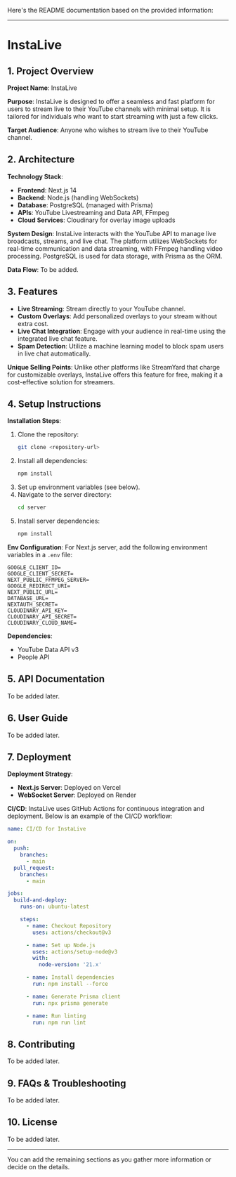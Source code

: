 Here's the README documentation based on the provided information:

---

# InstaLive

## 1. Project Overview

**Project Name**: InstaLive

**Purpose**: InstaLive is designed to offer a seamless and fast platform for users to stream live to their YouTube channels with minimal setup. It is tailored for individuals who want to start streaming with just a few clicks.

**Target Audience**: Anyone who wishes to stream live to their YouTube channel.

## 2. Architecture

**Technology Stack**:
- **Frontend**: Next.js 14
- **Backend**: Node.js (handling WebSockets)
- **Database**: PostgreSQL (managed with Prisma)
- **APIs**: YouTube Livestreaming and Data API, FFmpeg
- **Cloud Services**: Cloudinary for overlay image uploads

**System Design**: 
InstaLive interacts with the YouTube API to manage live broadcasts, streams, and live chat. The platform utilizes WebSockets for real-time communication and data streaming, with FFmpeg handling video processing. PostgreSQL is used for data storage, with Prisma as the ORM.

**Data Flow**:
To be added.

## 3. Features

- **Live Streaming**: Stream directly to your YouTube channel.
- **Custom Overlays**: Add personalized overlays to your stream without extra cost.
- **Live Chat Integration**: Engage with your audience in real-time using the integrated live chat feature.
- **Spam Detection**: Utilize a machine learning model to block spam users in live chat automatically.

**Unique Selling Points**:
Unlike other platforms like StreamYard that charge for customizable overlays, InstaLive offers this feature for free, making it a cost-effective solution for streamers.

## 4. Setup Instructions

**Installation Steps**:
1. Clone the repository:
   ```bash
   git clone <repository-url>
   ```
2. Install all dependencies:
   ```bash
   npm install
   ```
3. Set up environment variables (see below).
4. Navigate to the server directory:
   ```bash
   cd server
   ```
5. Install server dependencies:
   ```bash
   npm install
   ```

**Env Configuration**:
For Next.js server, add the following environment variables in a `.env` file:

```env
GOOGLE_CLIENT_ID=
GOOGLE_CLIENT_SECRET=
NEXT_PUBLIC_FFMPEG_SERVER=
GOOGLE_REDIRECT_URI=
NEXT_PUBLIC_URL=
DATABASE_URL=
NEXTAUTH_SECRET=
CLOUDINARY_API_KEY=
CLOUDINARY_API_SECRET=
CLOUDINARY_CLOUD_NAME=
```

**Dependencies**:
- YouTube Data API v3
- People API

## 5. API Documentation

To be added later.

## 6. User Guide

To be added later.

## 7. Deployment

**Deployment Strategy**:
- **Next.js Server**: Deployed on Vercel
- **WebSocket Server**: Deployed on Render

**CI/CD**:
InstaLive uses GitHub Actions for continuous integration and deployment. Below is an example of the CI/CD workflow:

```yaml
name: CI/CD for InstaLive

on:
  push:
    branches:
      - main
  pull_request:
    branches:
      - main

jobs:
  build-and-deploy:
    runs-on: ubuntu-latest

    steps:
      - name: Checkout Repository
        uses: actions/checkout@v3

      - name: Set up Node.js
        uses: actions/setup-node@v3
        with:
          node-version: '21.x'

      - name: Install dependencies
        run: npm install --force

      - name: Generate Prisma client
        run: npx prisma generate

      - name: Run linting
        run: npm run lint
```

## 8. Contributing

To be added later.

## 9. FAQs & Troubleshooting

To be added later.

## 10. License

To be added later.

---

You can add the remaining sections as you gather more information or decide on the details.